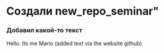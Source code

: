 # Создали new_repo_seminar"

### Добавил какой-то текст

Hello. Its me Mario (added text via the website github)
